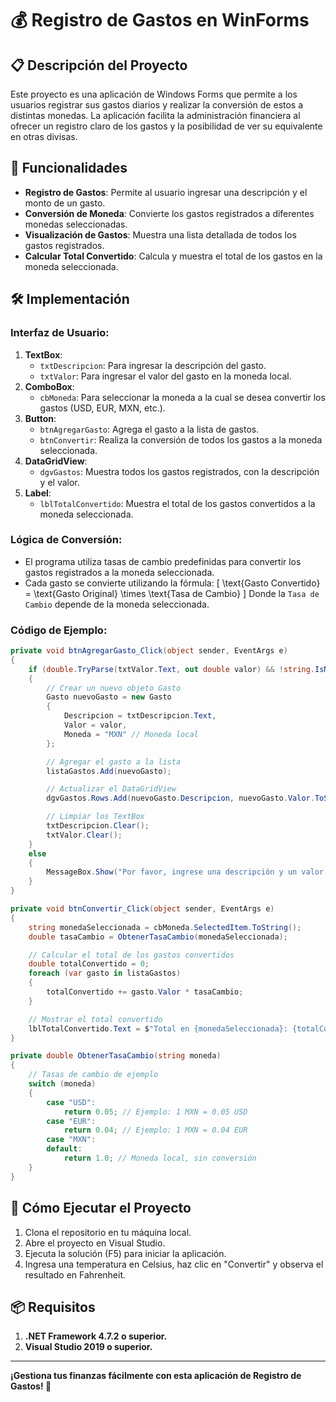 # 💰 Registro de Gastos en WinForms

## 📋 Descripción del Proyecto
Este proyecto es una aplicación de Windows Forms que permite a los usuarios registrar sus gastos diarios y realizar la conversión de estos a distintas monedas. La aplicación facilita la administración financiera al ofrecer un registro claro de los gastos y la posibilidad de ver su equivalente en otras divisas.

## 🔧 Funcionalidades
- **Registro de Gastos**: Permite al usuario ingresar una descripción y el monto de un gasto.
- **Conversión de Moneda**: Convierte los gastos registrados a diferentes monedas seleccionadas.
- **Visualización de Gastos**: Muestra una lista detallada de todos los gastos registrados.
- **Calcular Total Convertido**: Calcula y muestra el total de los gastos en la moneda seleccionada.

## 🛠️ Implementación
### Interfaz de Usuario:
1. **TextBox**:
   - `txtDescripcion`: Para ingresar la descripción del gasto.
   - `txtValor`: Para ingresar el valor del gasto en la moneda local.
2. **ComboBox**:
   - `cbMoneda`: Para seleccionar la moneda a la cual se desea convertir los gastos (USD, EUR, MXN, etc.).
3. **Button**:
   - `btnAgregarGasto`: Agrega el gasto a la lista de gastos.
   - `btnConvertir`: Realiza la conversión de todos los gastos a la moneda seleccionada.
4. **DataGridView**:
   - `dgvGastos`: Muestra todos los gastos registrados, con la descripción y el valor.
5. **Label**:
   - `lblTotalConvertido`: Muestra el total de los gastos convertidos a la moneda seleccionada.

### Lógica de Conversión:
- El programa utiliza tasas de cambio predefinidas para convertir los gastos registrados a la moneda seleccionada.
- Cada gasto se convierte utilizando la fórmula:
  \[
  \text{Gasto Convertido} = \text{Gasto Original} \times \text{Tasa de Cambio}
  \]
  Donde la `Tasa de Cambio` depende de la moneda seleccionada.

### Código de Ejemplo:
```csharp
private void btnAgregarGasto_Click(object sender, EventArgs e)
{
    if (double.TryParse(txtValor.Text, out double valor) && !string.IsNullOrWhiteSpace(txtDescripcion.Text))
    {
        // Crear un nuevo objeto Gasto
        Gasto nuevoGasto = new Gasto
        {
            Descripcion = txtDescripcion.Text,
            Valor = valor,
            Moneda = "MXN" // Moneda local
        };

        // Agregar el gasto a la lista
        listaGastos.Add(nuevoGasto);

        // Actualizar el DataGridView
        dgvGastos.Rows.Add(nuevoGasto.Descripcion, nuevoGasto.Valor.ToString("F2"));

        // Limpiar los TextBox
        txtDescripcion.Clear();
        txtValor.Clear();
    }
    else
    {
        MessageBox.Show("Por favor, ingrese una descripción y un valor válido para el gasto.", "Error de entrada", MessageBoxButtons.OK, MessageBoxIcon.Error);
    }
}

private void btnConvertir_Click(object sender, EventArgs e)
{
    string monedaSeleccionada = cbMoneda.SelectedItem.ToString();
    double tasaCambio = ObtenerTasaCambio(monedaSeleccionada);

    // Calcular el total de los gastos convertidos
    double totalConvertido = 0;
    foreach (var gasto in listaGastos)
    {
        totalConvertido += gasto.Valor * tasaCambio;
    }

    // Mostrar el total convertido
    lblTotalConvertido.Text = $"Total en {monedaSeleccionada}: {totalConvertido:F2}";
}

private double ObtenerTasaCambio(string moneda)
{
    // Tasas de cambio de ejemplo
    switch (moneda)
    {
        case "USD":
            return 0.05; // Ejemplo: 1 MXN = 0.05 USD
        case "EUR":
            return 0.04; // Ejemplo: 1 MXN = 0.04 EUR
        case "MXN":
        default:
            return 1.0; // Moneda local, sin conversión
    }
}
```

## 🚀 Cómo Ejecutar el Proyecto
1. Clona el repositorio en tu máquina local.
2. Abre el proyecto en Visual Studio.
3. Ejecuta la solución (F5) para iniciar la aplicación.
4. Ingresa una temperatura en Celsius, haz clic en "Convertir" y observa el resultado en Fahrenheit.

## 📦 Requisitos
1. **.NET Framework 4.7.2 o superior.**
2. **Visual Studio 2019 o superior.**

---
**¡Gestiona tus finanzas fácilmente con esta aplicación de Registro de Gastos! 💸**
